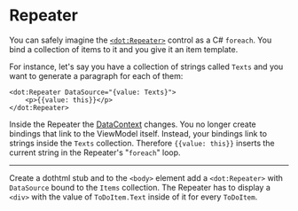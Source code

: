 ﻿# Repeater

You can safely imagine the [`<dot:Repeater>`][repeater] control as a C# `foreach`. You bind a collection of items to it and you
give it an item template.

For instance, let's say you have a collection of strings called `Texts` and you want to generate
a paragraph for each of them:

```dothtml
<dot:Repeater DataSource="{value: Texts}">
    <p>{{value: this}}</p>
</dot:Repeater>
```

Inside the Repeater the [DataContext] changes. You no longer create bindings that link to the ViewModel itself.
Instead, your bindings link to strings inside the `Texts` collection. Therefore `{{value: this}}`
inserts the current string in the Repeater's "`foreach`" loop.

---

Create a dothtml stub and to the `<body>` element add a `<dot:Repeater>` with `DataSource` bound to the
`Items` collection. The Repeater has to display a `<div>` with the value of `ToDoItem.Text` inside of it
 for every `ToDoItem`.

[repeater]: https://www.dotvvm.com/docs/controls/builtin/Repeater
[datacontext]: https://www.dotvvm.com/docs/tutorials/basics-binding-context